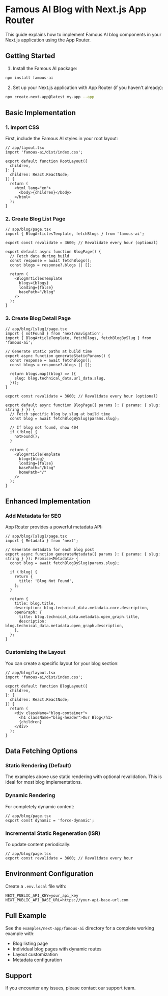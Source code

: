 # Famous AI Blog with Next.js App Router

This guide explains how to implement Famous AI blog components in your Next.js application using the App Router.

## Getting Started

1. Install the Famous AI package:

```bash
npm install famous-ai
```

2. Set up your Next.js application with App Router (if you haven't already):

```bash
npx create-next-app@latest my-app --app
```

## Basic Implementation

### 1. Import CSS

First, include the Famous AI styles in your root layout:

```tsx
// app/layout.tsx
import 'famous-ai/dist/index.css';

export default function RootLayout({
  children,
}: {
  children: React.ReactNode;
}) {
  return (
    <html lang="en">
      <body>{children}</body>
    </html>
  );
}
```

### 2. Create Blog List Page

```tsx
// app/blog/page.tsx
import { BlogArticlesTemplate, fetchBlogs } from 'famous-ai';

export const revalidate = 3600; // Revalidate every hour (optional)

export default async function BlogPage() {
  // Fetch data during build
  const response = await fetchBlogs();
  const blogs = response?.blogs || [];

  return (
    <BlogArticlesTemplate
      blogs={blogs}
      loading={false}
      basePath="/blog"
    />
  );
}
```

### 3. Create Blog Detail Page

```tsx
// app/blog/[slug]/page.tsx
import { notFound } from 'next/navigation';
import { BlogArticleTemplate, fetchBlogs, fetchBlogBySlug } from 'famous-ai';

// Generate static paths at build time
export async function generateStaticParams() {
  const response = await fetchBlogs();
  const blogs = response?.blogs || [];
  
  return blogs.map((blog) => ({
    slug: blog.technical_data.url_data.slug,
  }));
}

export const revalidate = 3600; // Revalidate every hour (optional)

export default async function BlogPage({ params }: { params: { slug: string } }) {
  // Fetch specific blog by slug at build time
  const blog = await fetchBlogBySlug(params.slug);
  
  // If blog not found, show 404
  if (!blog) {
    notFound();
  }

  return (
    <BlogArticleTemplate
      blog={blog}
      loading={false}
      basePath="/blog"
      homePath="/"
    />
  );
}
```

## Enhanced Implementation

### Add Metadata for SEO

App Router provides a powerful metadata API:

```tsx
// app/blog/[slug]/page.tsx
import { Metadata } from 'next';

// Generate metadata for each blog post
export async function generateMetadata({ params }: { params: { slug: string } }): Promise<Metadata> {
  const blog = await fetchBlogBySlug(params.slug);
  
  if (!blog) {
    return {
      title: 'Blog Not Found',
    };
  }
  
  return {
    title: blog.title,
    description: blog.technical_data.metadata.core.description,
    openGraph: {
      title: blog.technical_data.metadata.open_graph.title,
      description: blog.technical_data.metadata.open_graph.description,
    },
  };
}
```

### Customizing the Layout

You can create a specific layout for your blog section:

```tsx
// app/blog/layout.tsx
import 'famous-ai/dist/index.css';

export default function BlogLayout({
  children,
}: {
  children: React.ReactNode;
}) {
  return (
    <div className="blog-container">
      <h1 className="blog-header">Our Blog</h1>
      {children}
    </div>
  );
}
```

## Data Fetching Options

### Static Rendering (Default)

The examples above use static rendering with optional revalidation. This is ideal for most blog implementations.

### Dynamic Rendering

For completely dynamic content:

```tsx
// app/blog/page.tsx
export const dynamic = 'force-dynamic';
```

### Incremental Static Regeneration (ISR)

To update content periodically:

```tsx
// app/blog/page.tsx
export const revalidate = 3600; // Revalidate every hour
```

## Environment Configuration

Create a `.env.local` file with:

```
NEXT_PUBLIC_API_KEY=your_api_key
NEXT_PUBLIC_API_BASE_URL=https://your-api-base-url.com
```

## Full Example

See the `examples/next-app/famous-ai` directory for a complete working example with:

- Blog listing page
- Individual blog pages with dynamic routes
- Layout customization
- Metadata configuration

## Support

If you encounter any issues, please contact our support team.